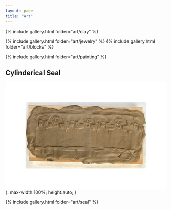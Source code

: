```yaml
---
layout: page
title: "Art"
---
```


{% include gallery.html folder="art/clay" %}

{% include gallery.html folder="art/jewelry" %}
{% include gallery.html folder="art/blocks" %}

{% include gallery.html folder="art/painting" %}

## Cylinderical Seal

![](/media/art/seal/art_printing_cylinderical_seals%20(11).jpeg){: max-width:100%; height:auto; }

{% include gallery.html folder="art/seal" %}
